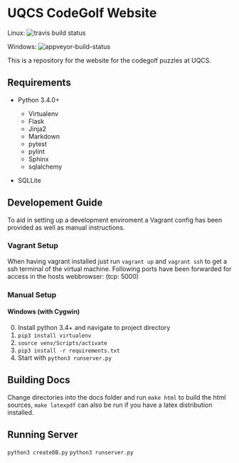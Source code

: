 UQCS CodeGolf Website
=====================

Linux: ![travis build status](https://travis-ci.org/UQComputingSociety/codegolf.svg?branch=master)

Windows: ![appveyor-build-status](https://ci.appveyor.com/api/projects/status/github/UQComputingSociety/codegolf?branch=master&svg=true)

This is a repository for the website for the codegolf puzzles at UQCS.

## Requirements

* Python 3.4.0+
    * Virtualenv
    * Flask
    * Jinja2
    * Markdown
    * pytest
    * pylint
    * Sphinx
    * sqlalchemy

* SQLLite

## Developement Guide

To aid in setting up a development enviroment a Vagrant config has been provided as well as manual instructions.

### Vagrant Setup

When having vagrant installed just run `vagrant up` and `vagrant ssh` to get a ssh terminal of the virtual machine.
Following ports have been forwarded for access in the hosts webbrowser: (tcp: 5000)

### Manual Setup

#### Windows (with Cygwin)

0. Install python 3.4+ and navigate to project directory
1. `pip3 install virtualenv`
2. `source venv/Scripts/activate`
3. `pip3 install -r requirements.txt`
4. Start with `python3 runserver.py`

## Building Docs

Change directories into the docs folder and run `make html` to build the html sources, `make latexpdf` can also be run if
you have a latex distribution installed.

## Running Server

`python3 createDB.py`
`python3 runserver.py`
